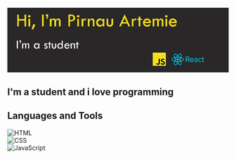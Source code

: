 ![Header](https://github.com/ArtemiePirnau/ArtemiePirnau/blob/main/banner.jpg)

## I'm a student and i love programming

## Languages and Tools

![HTML](https://upload.wikimedia.org/wikipedia/commons/thumb/6/6a/JavaScript-logo.png/100px-JavaScript-logo.png)
</br>
![CSS](https://img.shields.io/badge/CSS-1572B6??style=for-the-badge&logo=css)
</br>
![JavaScript](https://img.shields.io/badge/JavaScript-ffd83a??style=for-the-badge&logo=js)
